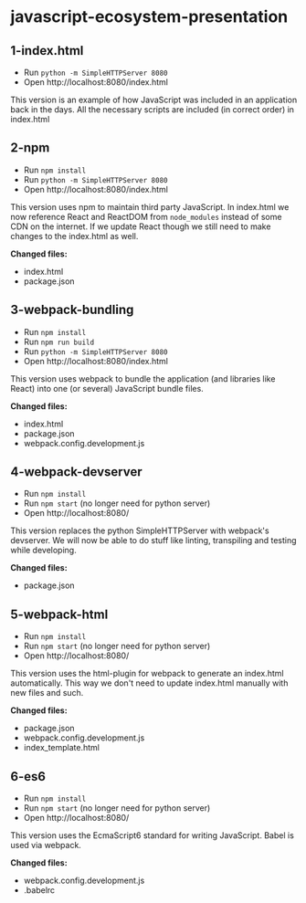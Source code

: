 javascript-ecosystem-presentation
=================================

## 1-index.html
* Run `python -m SimpleHTTPServer 8080`
* Open http://localhost:8080/index.html

This version is an example of how JavaScript was included in an application back in the days.
All the necessary scripts are included (in correct order) in index.html

## 2-npm
* Run `npm install`
* Run `python -m SimpleHTTPServer 8080`
* Open http://localhost:8080/index.html

This version uses npm to maintain third party JavaScript.
In index.html we now reference React and ReactDOM from `node_modules` instead of some CDN on the internet.
If we update React though we still need to make changes to the index.html as well.

**Changed files:**

* index.html
* package.json

## 3-webpack-bundling
* Run `npm install`
* Run `npm run build`
* Run `python -m SimpleHTTPServer 8080`
* Open http://localhost:8080/index.html

This version uses webpack to bundle the application (and libraries like React) into one (or several) JavaScript bundle files.

**Changed files:**

* index.html
* package.json
* webpack.config.development.js

## 4-webpack-devserver
* Run `npm install`
* Run `npm start` (no longer need for python server)
* Open http://localhost:8080/

This version replaces the python SimpleHTTPServer with webpack's devserver. We will now be able to do stuff like linting, transpiling and testing while developing.

**Changed files:**

* package.json

## 5-webpack-html
* Run `npm install`
* Run `npm start` (no longer need for python server)
* Open http://localhost:8080/

This version uses the html-plugin for webpack to generate an index.html automatically. This way we don't need to update index.html manually with new files and such.

**Changed files:**

* package.json
* webpack.config.development.js
* index_template.html

## 6-es6
* Run `npm install`
* Run `npm start` (no longer need for python server)
* Open http://localhost:8080/

This version uses the EcmaScript6 standard for writing JavaScript. Babel is used via webpack.

**Changed files:**

* webpack.config.development.js
* .babelrc
